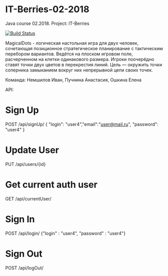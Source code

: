 # IT-Berries-02-2018
Java course 02.2018. Project: IT-Berries

[![Build Status](https://travis-ci.org/ElenaOshkina/IT-Berries-02-2018.svg?branch=master)](https://travis-ci.org/ElenaOshkina/IT-Berries-02-2018)

MagicalDots - логическая настольная игра для двух человек, сочетающая позиционное стратегическое планирование с тактическим перебором вариантов. Ведётся на плоском игровом поле, расчерченном на клетки одинакового размера. Игроки поочерёдно ставят точки двух цветов в перекрестия линий. Цель — окружить точки соперника замыканием вокруг них непрерывной цепи своих точек.

Команда: Немшилов Иван, Пучнина Анастасия, Ошкина Елена

API:




# Sign Up 
POST
/api/signUp/
{ "login": "user4","email":"user@mail.ru", "password": "user4" }

# Update User
PUT
/api/users/{id}

# Get current auth user
GET
/api/currentUser/

# Sign In
POST
/api/login/
{"login" : "user4", "password" : "user4"}

# Sign Out
POST
/api/logOut/
